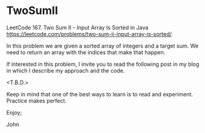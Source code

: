 # TwoSumII
LeetCode 167. Two Sum II - Input Array Is Sorted in Java
https://leetcode.com/problems/two-sum-ii-input-array-is-sorted/

In this problem we are given a sorted array of integers
and a target sum. We need to return an array with the indices
that make that happen.

If interested in this problem, I invite you to read the following
post in my blog in which I describe my approach and the code.

<T.B.D.>

Keep in mind that one of the best ways to learn is to read and
experiment. Practice makes perfect.

Enjoy;

John
